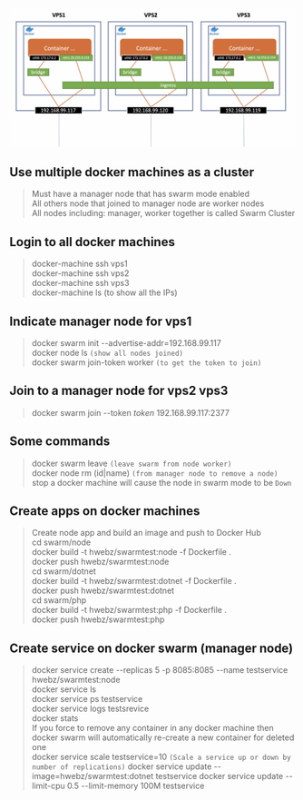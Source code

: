 ![](images/overlay-network.png)
## **Use multiple docker machines as a cluster**
> Must have a manager node that has swarm mode enabled<br />
> All others node that joined to manager node are worker nodes<br />
> All nodes including: manager, worker together is called Swarm Cluster<br />
## **Login to all docker machines**
> docker-machine ssh vps1<br />
> docker-machine ssh vps2<br />
> docker-machine ssh vps3<br />
> docker-machine ls (to show all the IPs)
## **Indicate manager node for vps1**
> docker swarm init --advertise-addr=192.168.99.117<br />
> docker node ls `(show all nodes joined)`<br />
> docker swarm join-token worker `(to get the token to join)`
## **Join to a manager node for vps2 vps3**
> docker swarm join --token *token* 192.168.99.117:2377
## **Some commands**
> docker swarm leave `(leave swarm from node worker)`<br />
> docker node rm (id|name) `(from manager node to remove a node)`<br />
> stop a docker machine will cause the node in swarm mode to be `Down`
## **Create apps on docker machines**
> Create node app and build an image and push to Docker Hub<br />
> cd swarm/node<br />
> docker build -t hwebz/swarmtest:node -f Dockerfile .<br />
> docker push hwebz/swarmtest:node<br />
> cd swarm/dotnet<br />
> docker build -t hwebz/swarmtest:dotnet -f Dockerfile .<br />
> docker push hwebz/swarmtest:dotnet<br />
> cd swarm/php<br />
> docker build -t hwebz/swarmtest:php -f Dockerfile .<br />
> docker push hwebz/swarmtest:php
## **Create service on docker swarm (manager node)**
> docker service create --replicas 5 -p 8085:8085 --name testservice hwebz/swarmtest:node<br />
> docker service ls<br />
> docker service ps testservice<br />
> docker service logs testsrevice<br />
> docker stats<br />
> If you force to remove any container in any docker machine then docker swarm will automatically re-create a new container for deleted one<br />
> docker service scale testservice=10 `(Scale a service up or down by number of replications)`
> docker service update --image=hwebz/swarmtest:dotnet testservice
> docker service update --limit-cpu 0.5 --limit-memory 100M testservice